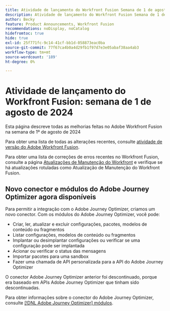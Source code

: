 ```yaml
---
title: Atividade de lançamento do Workfront Fusion Semana de 1 de agosto de 2024
description: Atividade de lançamento do Workfront Fusion Semana de 1 de agosto de 2024
author: Becky
feature: Product Announcements, Workfront Fusion
recommendations: noDisplay, noCatalog
hidefromtoc: true
hide: true
exl-id: 25f771fc-9c14-41cf-bb1d-058873eac0ba
source-git-commit: 77f67ca4b0a4d29fb1f97d7e3e05abaf38aa4ab3
workflow-type: tm+mt
source-wordcount: '189'
ht-degree: 0%

---
```


# Atividade de lançamento do Workfront Fusion: semana de 1 de agosto de 2024

Esta página descreve todas as melhorias feitas no Adobe Workfront Fusion na semana de 1º de agosto de 2024

Para obter uma lista de todas as alterações recentes, consulte [atividade de versão do Adobe Workfront Fusion](../../../product-announcements/product-releases/fusion-release-activity/fusion-release-activity.md).

Para obter uma lista de correções de erros recentes no Workfront Fusion, consulte a página [Atualizações de Manutenção do Workfront](https://experienceleague.adobe.com/docs/workfront-known-issues/releases/current-updates.html) e verifique se há atualizações rotuladas como Atualização de Manutenção do Workfront Fusion.

## Novo conector e módulos do Adobe Journey Optimizer agora disponíveis

Para permitir a integração com o Adobe Journey Optimizer, criamos um novo conector. Com os módulos do Adobe Journey Optimizer, você pode:

* Criar, ler, atualizar e excluir configurações, pacotes, modelos de conteúdo ou fragmentos
* Listar configurações, modelos de conteúdo ou fragmentos
* Implantar ou desimplantar configurações ou verificar se uma configuração pode ser implantada
* Acionar ou verificar o status das mensagens
* Importar pacotes para uma sandbox
* Fazer uma chamada de API personalizada para a API do Adobe Journey Optimizer

O conector Adobe Journey Optimizer anterior foi descontinuado, porque era baseado em APIs Adobe Journey Optimizer que tinham sido descontinuadas.

Para obter informações sobre o conector do Adobe Journey Optimizer, consulte [[!DNL Adobe Journey Optimizer] módulos](/help/quicksilver/workfront-fusion/apps-and-their-modules/adobe-journey-optimizer-modules.md).